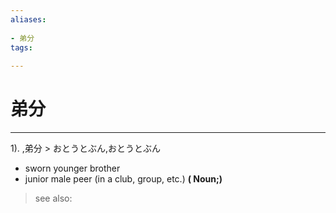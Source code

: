 ```yaml
---
aliases:
    
- 弟分
tags:
    
---
```


# 弟分
---
1).
,弟分 > おとうとぶん,おとうとぶん

- sworn younger brother
- junior male peer (in a club, group, etc.)
**( Noun;)**
> see also: 
            